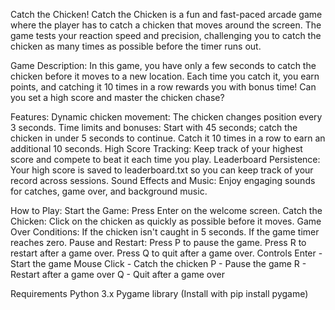 Catch the Chicken!
Catch the Chicken is a fun and fast-paced arcade game where the player has to catch a chicken that moves around the screen. The game tests your reaction speed and precision, challenging you to catch the chicken as many times as possible before the timer runs out.

Game Description:
In this game, you have only a few seconds to catch the chicken before it moves to a new location. Each time you catch it, you earn points, and catching it 10 times in a row rewards you with bonus time! Can you set a high score and master the chicken chase?

Features:
Dynamic chicken movement: The chicken changes position every 3 seconds.
Time limits and bonuses: Start with 45 seconds; catch the chicken in under 5 seconds to continue. Catch it 10 times in a row to earn an additional 10 seconds.
High Score Tracking: Keep track of your highest score and compete to beat it each time you play.
Leaderboard Persistence: Your high score is saved to leaderboard.txt so you can keep track of your record across sessions.
Sound Effects and Music: Enjoy engaging sounds for catches, game over, and background music.

How to Play:
Start the Game: Press Enter on the welcome screen.
Catch the Chicken: Click on the chicken as quickly as possible before it moves.
Game Over Conditions:
If the chicken isn't caught in 5 seconds.
If the game timer reaches zero.
Pause and Restart:
Press P to pause the game.
Press R to restart after a game over.
Press Q to quit after a game over.
Controls
Enter - Start the game
Mouse Click - Catch the chicken
P - Pause the game
R - Restart after a game over
Q - Quit after a game over

Requirements
Python 3.x
Pygame library (Install with pip install pygame)
